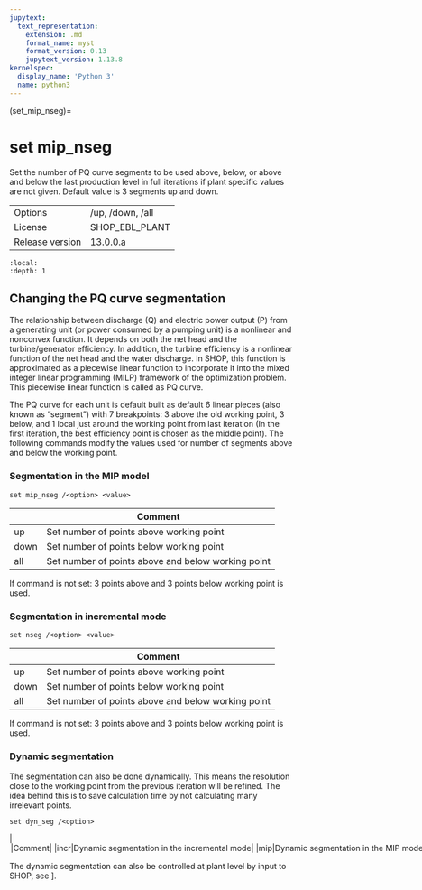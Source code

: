 ```yaml
---
jupytext:
  text_representation:
    extension: .md
    format_name: myst
    format_version: 0.13
    jupytext_version: 1.13.8
kernelspec:
  display_name: 'Python 3'
  name: python3
---
```


(set_mip_nseg)=
# set mip_nseg
Set the number of PQ curve segments to be used above, below, or above and below the last production level in full iterations if plant specific values are not given. Default value is 3 segments up and down.

|   |   |
|---|---|
|Options|/up, /down, /all|
|License|SHOP_EBL_PLANT|
|Release version|13.0.0.a|

```{contents}
:local:
:depth: 1
```

## Changing the PQ curve segmentation
The relationship between discharge (Q) and electric power output (P) from a generating unit (or power consumed by a pumping unit) is a nonlinear and nonconvex function. It depends on both the net head and the turbine/generator efficiency. In addition, the turbine efficiency is a nonlinear function of the net head and the water discharge. In SHOP, this function is approximated as a piecewise linear function to incorporate it into the mixed integer linear programming (MILP) framework of the optimization problem. This piecewise linear function is called as PQ curve.

The PQ curve for each unit is default built as default 6 linear pieces (also known as “segment”) with 7 breakpoints: 3 above the old working point, 3 below, and 1 local just around the working point from last iteration (In the first iteration, the best efficiency point is chosen as the middle point). The following commands modify the values used for number of segments above and below the working point.

### Segmentation in the MIP model
```
set mip_nseg /<option> <value>
```

|<option>|Comment|
|---|---|
|up|Set number of points above working point|
|down|Set number of points below working point|
|all|Set number of points above and below working point|

If command is not set: 3 points above and 3 points below working point is used.

### Segmentation in incremental mode
```
set nseg /<option> <value>
```

|<option>|Comment|
|---|---|
|up|Set number of points above working point|
|down|Set number of points below working point|
|all|Set number of points above and below working point|

If command is not set: 3 points above and 3 points below working point is used.

### Dynamic segmentation
The segmentation can also be done dynamically. This means the resolution close to the working point from the previous iteration will be refined. The idea behind this is to save calculation time by not calculating many irrelevant points.
```
set dyn_seg /<option>
```

|<option>|Comment|
|incr|Dynamic segmentation in the incremental mode|
|mip|Dynamic segmentation in the MIP model|
|on|Dynamic segmentation in both the incremental and MIP model|

The dynamic segmentation can also be controlled at plant level by input to SHOP, see [](plant)].



